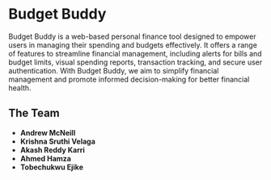 # Budget Buddy

Budget Buddy is a web-based personal finance tool designed to empower users in managing their spending and budgets effectively. It offers a range of features to streamline financial management, including alerts for bills and budget limits, visual spending reports, transaction tracking, and secure user authentication. With Budget Buddy, we aim to simplify financial management and promote informed decision-making for better financial health.

## The Team

- **Andrew McNeill**
- **Krishna Sruthi Velaga**
- **Akash Reddy Karri**
- **Ahmed Hamza**
- **Tobechukwu Ejike**
